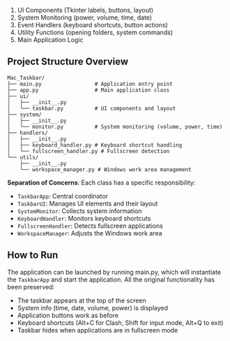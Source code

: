 1. UI Components (Tkinter labels, buttons, layout)
2. System Monitoring (power, volume, time, date)
3. Event Handlers (keyboard shortcuts, button actions)
4. Utility Functions (opening folders, system commands)
5. Main Application Logic

## Project Structure Overview

```
Mac_Taskbar/
├── main.py                 # Application entry point
├── app.py                  # Main application class
├── ui/
│   ├── __init__.py
│   └── taskbar.py          # UI components and layout
├── system/
│   ├── __init__.py
│   └── monitor.py          # System monitoring (volume, power, time)
├── handlers/
│   ├── __init__.py
│   ├── keyboard_handler.py # Keyboard shortcut handling
│   └── fullscreen_handler.py # Fullscreen detection
└── utils/
    ├── __init__.py
    └── workspace_manager.py # Windows work area management
```

**Separation of Concerns**: Each class has a specific responsibility:
   - `TaskbarApp`: Central coordinator
   - `TaskbarUI`: Manages UI elements and their layout
   - `SystemMonitor`: Collects system information
   - `KeyboardHandler`: Monitors keyboard shortcuts
   - `FullscreenHandler`: Detects fullscreen applications
   - `WorkspaceManager`: Adjusts the Windows work area


## How to Run

The application can be launched by running main.py, which will instantiate the `TaskbarApp` and start the application. All the original functionality has been preserved:

- The taskbar appears at the top of the screen
- System info (time, date, volume, power) is displayed
- Application buttons work as before
- Keyboard shortcuts (Alt+C for Clash, Shift for input mode, Alt+Q to exit)
- Taskbar hides when applications are in fullscreen mode